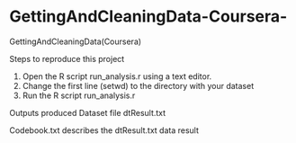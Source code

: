 # GettingAndCleaningData-Coursera-
GettingAndCleaningData(Coursera)

Steps to reproduce this project

1. Open the R script run_analysis.r using a text editor.
2. Change the first line (setwd) to the directory with your dataset
3. Run the R script run_analysis.r

Outputs produced
Dataset file dtResult.txt

Codebook.txt describes the dtResult.txt data result
